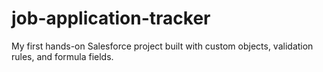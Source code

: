 # job-application-tracker
My first hands-on Salesforce project built with custom objects, validation rules, and formula fields.
